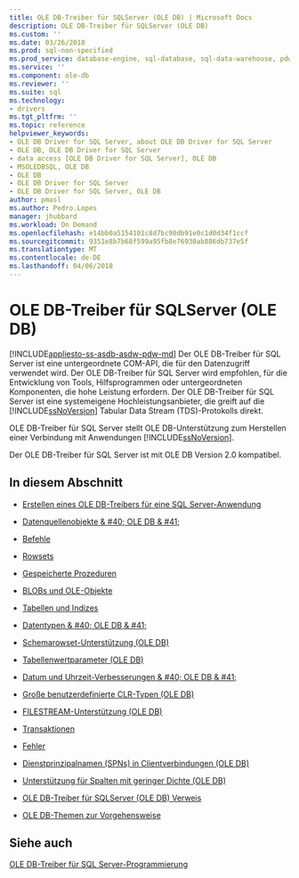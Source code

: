 ```yaml
---
title: OLE DB-Treiber für SQLServer (OLE DB) | Microsoft Docs
description: OLE DB-Treiber für SQLServer (OLE DB)
ms.custom: ''
ms.date: 03/26/2018
ms.prod: sql-non-specified
ms.prod_service: database-engine, sql-database, sql-data-warehouse, pdw
ms.service: ''
ms.component: ole-db
ms.reviewer: ''
ms.suite: sql
ms.technology:
- drivers
ms.tgt_pltfrm: ''
ms.topic: reference
helpviewer_keywords:
- OLE DB Driver for SQL Server, about OLE DB Driver for SQL Server
- OLE DB, OLE DB Driver for SQL Server
- data access [OLE DB Driver for SQL Server], OLE DB
- MSOLEDBSQL, OLE DB
- OLE DB
- OLE DB Driver for SQL Server
- OLE DB Driver for SQL Server, OLE DB
author: pmasl
ms.author: Pedro.Lopes
manager: jhubbard
ms.workload: On Demand
ms.openlocfilehash: e14bb0a5154101c8d7bc90db91e0c1d0d34f1ccf
ms.sourcegitcommit: 9351e8b7b68f599a95fb8e76930ab886db737e5f
ms.translationtype: MT
ms.contentlocale: de-DE
ms.lasthandoff: 04/06/2018
---
```

# <a name="ole-db-driver-for-sql-server-ole-db"></a>OLE DB-Treiber für SQLServer (OLE DB)
[!INCLUDE[appliesto-ss-asdb-asdw-pdw-md](../../../includes/appliesto-ss-asdb-asdw-pdw-md.md)]
  Der OLE DB-Treiber für SQL Server ist eine untergeordnete COM-API, die für den Datenzugriff verwendet wird. Der OLE DB-Treiber für SQL Server wird empfohlen, für die Entwicklung von Tools, Hilfsprogrammen oder untergeordneten Komponenten, die hohe Leistung erfordern. Der OLE DB-Treiber für SQL Server ist eine systemeigene Hochleistungsanbieter, die greift auf die [!INCLUDE[ssNoVersion](../../../includes/ssnoversion-md.md)] Tabular Data Stream (TDS)-Protokolls direkt.  
  
 OLE DB-Treiber für SQL Server stellt OLE DB-Unterstützung zum Herstellen einer Verbindung mit Anwendungen [!INCLUDE[ssNoVersion](../../../includes/ssnoversion-md.md)].  
  
 Der OLE DB-Treiber für SQL Server ist mit OLE DB Version 2.0 kompatibel.  
  
## <a name="in-this-section"></a>In diesem Abschnitt  
  
-   [Erstellen eines OLE DB-Treibers für eine SQL Server-Anwendung](../../oledb/ole-db-driver/creating-a-oledb-driver-for-sql-server-application.md)  
  
-   [Datenquellenobjekte & #40; OLE DB & #41;](../../oledb/ole-db-data-source-objects/data-source-objects-ole-db.md)  
  
-   [Befehle](../../oledb/ole-db-commands/commands.md)  
  
-   [Rowsets](../../oledb/ole-db-rowsets/rowsets.md)  
  
-   [Gespeicherte Prozeduren](../../oledb/ole-db/stored-procedures.md)  
  
-   [BLOBs und OLE-Objekte](../../oledb/ole-db-blobs/blobs-and-ole-objects.md)  
  
-   [Tabellen und Indizes](../../oledb/ole-db-tables-indexes/tables-and-indexes.md)  
  
-   [Datentypen & #40; OLE DB & #41;](../../oledb/ole-db-data-types/data-types-ole-db.md)  
  
-   [Schemarowset-Unterstützung &#40;OLE DB&#41;](../../oledb/ole-db/schema-rowset-support-ole-db.md)  
  
-   [Tabellenwertparameter &#40;OLE DB&#41;](../../oledb/ole-db-table-valued-parameters/table-valued-parameters-ole-db.md)  
  
-   [Datum und Uhrzeit-Verbesserungen & #40; OLE DB & #41;](../../oledb/ole-db-date-time/date-and-time-improvements-ole-db.md)  
  
-   [Große benutzerdefinierte CLR-Typen &#40;OLE DB&#41;](../../oledb/ole-db/large-clr-user-defined-types-ole-db.md)  
  
-   [FILESTREAM-Unterstützung &#40;OLE DB&#41;](../../oledb/ole-db/filestream-support-ole-db.md)  
  
-   [Transaktionen](../../oledb/ole-db-transactions/transactions.md)  
  
-   [Fehler](../../oledb/ole-db-errors/errors.md)  
  
-   [Dienstprinzipalnamen &#40;SPNs&#41; in Clientverbindungen &#40;OLE DB&#41;](../../oledb/ole-db/service-principal-names-spns-in-client-connections-ole-db.md)  
  
-   [Unterstützung für Spalten mit geringer Dichte &#40;OLE DB&#41;](../../oledb/ole-db/sparse-columns-support-ole-db.md)  
  
-   [OLE DB-Treiber für SQLServer &#40;OLE DB&#41; Verweis](../../oledb/ole-db-interfaces/oledb-driver-for-sql-server-ole-db-interfaces.md)  
  
-   [OLE DB-Themen zur Vorgehensweise](../../oledb/ole-db-how-to/ole-db-how-to-topics.md)  
  
## <a name="see-also"></a>Siehe auch  
 [OLE DB-Treiber für SQL Server-Programmierung](../../oledb/oledb-driver-for-sql-server-programming.md)  
  
  
